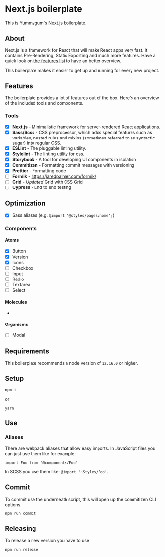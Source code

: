 # Next.js boilerplate

This is Yummygum's [Next.js](https://www.nextjs.org) boilerplate.

## About
Next.js is a framework for React that will make React apps very fast. It contains Pre-Rendering, Static Exporting and much more features. Have a quick look on [the features list](https://nextjs.org/#features) to have an better overview.

This boilerplate makes it easier to get up and running for every new project.

## Features
The boilerplate provides a lot of features out of the box. Here's an overview of the included tools and components.

### Tools
- [x] **Next.js** - Minimalistic framework for server-rendered React applications.
- [x] **Sass/Scss** - CSS preprocessor, which adds special features such as variables, nested rules and mixins (sometimes referred to as syntactic sugar) into regular CSS.
- [x] **ESLint** - The pluggable linting utility.
- [x] **Stylelint** - The linting utility for css.
- [x] **Storybook** - A tool for developing UI components in isolation
- [x] **Commitizen** - Formatting commit messages with versioning
- [x] **Prettier** - Formatting code
- [ ] **Formik** - https://jaredpalmer.com/formik/
- [ ] **Grid** - *Updated* Grid with CSS Grid
- [ ] **Cypress** - End to end testing

## Optimization
- [x] Sass aliases (e.g. `@import '@styles/pages/home';`)

### Components
#### Atoms
- [x] Button
- [x] Version
- [x] Icons
- [ ] Checkbox
- [ ] Input
- [ ] Radio
- [ ] Textarea
- [ ] Select

#### Molecules
-

#### Organisms
- [ ] Modal

## Requirements
This boilerplate recommends a node version of `12.16.0` or higher.

## Setup
```
npm i
```
or
```
yarn
```

## Use
### Aliases
There are webpack aliases that allow easy imports. In JavaScript files you can just use them like for example:
```
import Foo from '@components/Foo'
```

In SCSS you use them like: `@import '~Styles/Foo'`.

## Commit
To commit use the underneath script, this will open up the commitizen CLI options.
```
npm run commit
```


## Releasing
To release a new version you have to use
```
npm run release
```
